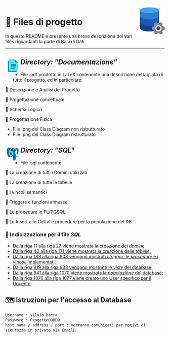 <img src="icons8-configurazione-dati-96.png" align="right"/>  

# 📂 Files di progetto
In questo README è presente una breve descrizione dei vari files riguardanti la parte di Basi di Dati.

---


## *Directory: "Documentazione"*  <img src="icons8-documenti-48.png" align="left"/>    
- File .pdf prodotto in LaTeX contenente una descrizione dettagliata di tutto il progetto, ed in particolare:

📄 Descrizione e Analisi del Progetto

📄 Progettazione concettuale

📄 Schema Logico

📄 Progettazione Fisica

- File .png del Class Diagram non ristrutturato
- File .png del Class Diagram ristrutturato




## *Directory: "SQL"* <img src="icons8-postgreesql-48.png" align="left"/>  
- File .sql contenente:

📝 La creazione di tutti i Domini utilizzati

📝 La creazione di tutte le tabelle

📝 I vincoli semantici

📝 Triggers e funzioni annesse

📝 Le procedure in PL/PGSQL

📝 Le Insert e le Call alle procedure per la popolazione del DB

### 🧩 Indicizzazione per il file *SQL*
- [Dalla riga 11 alla riga 27 viene mostrata la creazione dei *domini*;](https://github.com/tosska/progetto_oobd/blob/main/Basi%20di%20dati/SQL/CreateTable.sql#L11)
- [Dalla riga 40 alla riga 171 viene mostrata la creazione delle *tabelle*;](https://github.com/tosska/progetto_oobd/blob/main/Basi%20di%20dati/SQL/CreateTable.sql#L40)
- [Dalla riga 183 alla riga 908 vengono mostrati i *trigger*, le *procedure* e  i *vincoli* implementati;](https://github.com/tosska/progetto_oobd/blob/main/Basi%20di%20dati/SQL/CreateTable.sql#L183)
- [Dalla riga 919 alla riga 933 vengono mostrate le *viste* del database;](https://github.com/tosska/progetto_oobd/blob/main/Basi%20di%20dati/SQL/CreateTable.sql#L919)
- [Dalla riga 941 alla riga 1070 viene mostrata la *popolazione* del database;](https://github.com/tosska/progetto_oobd/blob/main/Basi%20di%20dati/SQL/CreateTable.sql#L941)
- [Dalla riga 1076 alla riga 1077 viene creato uno User specifico per il Docente;](https://github.com/tosska/progetto_oobd/blob/main/Basi%20di%20dati/SQL/CreateTable.sql#L1076)

## 🗺 Istruzioni per l'accesso al Database 
```
Username : silvio_barra 
Password : ProgettoOOBD@
host name / address / port : verranno comunicati per motivi di sicurezza in privato via Email📩

```

